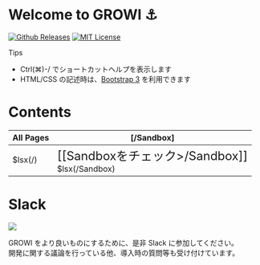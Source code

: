 # Welcome to GROWI :anchor:

[![Github Releases](https://img.shields.io/github/release/weseek/growi.svg)](https://github.com/weseek/growi/releases/latest)
[![MIT License](https://img.shields.io/badge/license-MIT-blue.svg?style=flat)](LICENSE)

<div class="panel panel-default">
  <div class="panel-heading">Tips</div>
  <div class="panel-body"><ul>
    <li>Ctrl(⌘)-/ でショートカットヘルプを表示します</li>
      <li>HTML/CSS の記述時は、<a href="https://getbootstrap.com/docs/3.3/css/">Bootstrap 3</a> を利用できます</li>
  </ul></div>
</div>

<div class="clearfix"></div>

Contents
=========

|All Pages|[/Sandbox]|
| --- | --- |
| $lsx(/) | <div class="alert alert-success"><span style="font-size: x-large;"><i class="icon-check"></i> [[Sandboxをチェック>/Sandbox]]</span></div> $lsx(/Sandbox)|

Slack
=====

<a href="https://growi-slackin.weseek.co.jp/"><img src="https://growi-slackin.weseek.co.jp/badge.svg"></a>

GROWI をより良いものにするために、是非 Slack に参加してください。  
開発に関する議論を行っている他、導入時の質問等も受け付けています。